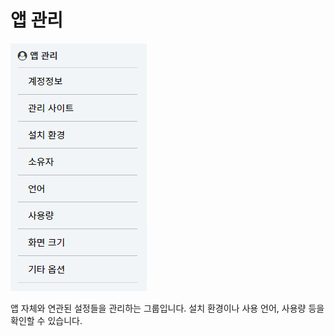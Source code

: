 # 앱 관리

![앱 관리 목록](/media/image283.png)

앱 자체와 연관된 설정들을 관리하는 그룹입니다. 설치 환경이나 사용 언어, 사용량 등을 확인할 수 있습니다.